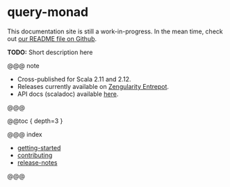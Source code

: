 # query-monad

This documentation site is still a work-in-progress. In the mean time, check
out [our README file on Github](https://github.com/zengularity/query-monad/blob/master/README.md).

**TODO:** Short description here

@@@ note

* Cross-published for Scala 2.11 and 2.12.
* Releases currently available on [Zengularity Entrepot](https://github.com/zengularity/entrepot).
* API docs (scaladoc) available [here](api/latest/index.html).

@@@

@@toc { depth=3 }

@@@ index

 - [getting-started](getting-started.md)
 - [contributing](contributing.md)
 - [release-notes](release-notes/index.md)

@@@
